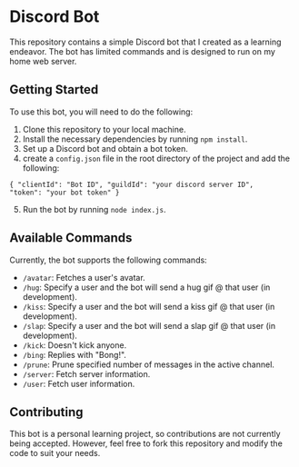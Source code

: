 # Discord Bot

This repository contains a simple Discord bot that I created as a learning endeavor. The bot has limited commands and is designed to run on my home web server.

## Getting Started

To use this bot, you will need to do the following:

1. Clone this repository to your local machine.
2. Install the necessary dependencies by running `npm install`.
3. Set up a Discord bot and obtain a bot token.
4. create a `config.json` file in the root directory of the project and add the following:

  
<code>{
    "clientId": "Bot ID",
    "guildId": "your discord server ID",
    "token": "your bot token"
      }</code>
  

5. Run the bot by running `node index.js`.

## Available Commands

Currently, the bot supports the following commands:

- `/avatar`: Fetches a user's avatar.
- `/hug`: Specify a user and the bot will send a hug gif @ that user (in development).
- `/kiss`: Specify a user and the bot will send a kiss gif @ that user (in development).
- `/slap`: Specify a user and the bot will send a slap gif @ that user (in development).
- `/kick`: Doesn't kick anyone.
- `/bing`: Replies with "Bong!".
- `/prune`: Prune specified number of messages in the active channel.
- `/server`: Fetch server information.
- `/user`: Fetch user information.


## Contributing

This bot is a personal learning project, so contributions are not currently being accepted. However, feel free to fork this repository and modify the code to suit your needs.
